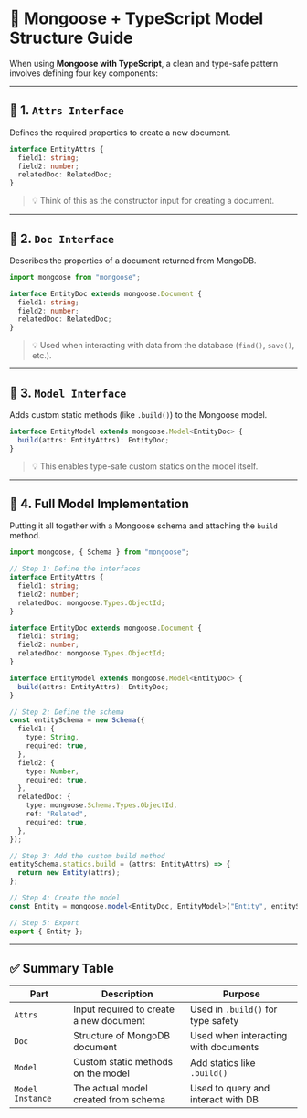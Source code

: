 # 🧠 Mongoose + TypeScript Model Structure Guide

When using **Mongoose with TypeScript**, a clean and type-safe pattern involves defining four key components:

---

## 🔹 1. `Attrs Interface`

Defines the required properties to create a new document.

```ts
interface EntityAttrs {
  field1: string;
  field2: number;
  relatedDoc: RelatedDoc;
}
```

> 💡 Think of this as the constructor input for creating a document.

---

## 🔹 2. `Doc Interface`

Describes the properties of a document returned from MongoDB.

```ts
import mongoose from "mongoose";

interface EntityDoc extends mongoose.Document {
  field1: string;
  field2: number;
  relatedDoc: RelatedDoc;
}
```

> 💡 Used when interacting with data from the database (`find()`, `save()`, etc.).

---

## 🔹 3. `Model Interface`

Adds custom static methods (like `.build()`) to the Mongoose model.

```ts
interface EntityModel extends mongoose.Model<EntityDoc> {
  build(attrs: EntityAttrs): EntityDoc;
}
```

> 💡 This enables type-safe custom statics on the model itself.

---

## 🔹 4. Full Model Implementation

Putting it all together with a Mongoose schema and attaching the `build` method.

```ts
import mongoose, { Schema } from "mongoose";

// Step 1: Define the interfaces
interface EntityAttrs {
  field1: string;
  field2: number;
  relatedDoc: mongoose.Types.ObjectId;
}

interface EntityDoc extends mongoose.Document {
  field1: string;
  field2: number;
  relatedDoc: mongoose.Types.ObjectId;
}

interface EntityModel extends mongoose.Model<EntityDoc> {
  build(attrs: EntityAttrs): EntityDoc;
}

// Step 2: Define the schema
const entitySchema = new Schema({
  field1: {
    type: String,
    required: true,
  },
  field2: {
    type: Number,
    required: true,
  },
  relatedDoc: {
    type: mongoose.Schema.Types.ObjectId,
    ref: "Related",
    required: true,
  },
});

// Step 3: Add the custom build method
entitySchema.statics.build = (attrs: EntityAttrs) => {
  return new Entity(attrs);
};

// Step 4: Create the model
const Entity = mongoose.model<EntityDoc, EntityModel>("Entity", entitySchema);

// Step 5: Export
export { Entity };
```

---

## ✅ Summary Table

| Part            | Description                                     | Purpose                              |
|-----------------|-------------------------------------------------|--------------------------------------|
| `Attrs`         | Input required to create a new document         | Used in `.build()` for type safety   |
| `Doc`           | Structure of MongoDB document                   | Used when interacting with documents |
| `Model`         | Custom static methods on the model              | Add statics like `.build()`          |
| `Model Instance`| The actual model created from schema            | Used to query and interact with DB   |
